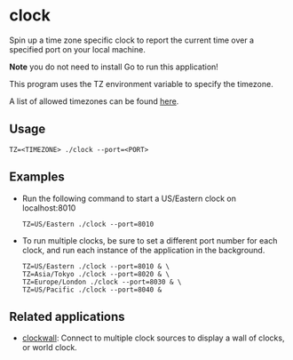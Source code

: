 # clock
Spin up a time zone specific clock to report the current time over a specified
port on your local machine.

**Note** you do not need to install Go to run this application!

This program uses the TZ environment variable to specify the timezone.

A list of allowed timezones can be found [here](https://en.wikipedia.org/wiki/List_of_tz_database_time_zones).

## Usage
```
TZ=<TIMEZONE> ./clock --port=<PORT>
```

## Examples
- Run the following command to start a US/Eastern clock on localhost:8010
    ```
    TZ=US/Eastern ./clock --port=8010
    ```

- To run multiple clocks, be sure to set a different port number for each 
clock, and run each instance of the application in the background.
    ```
    TZ=US/Eastern ./clock --port=8010 & \
    TZ=Asia/Tokyo ./clock --port=8020 & \
    TZ=Europe/London ./clock --port=8030 & \
    TZ=US/Pacific ./clock --port=8040 &
    ```

## Related applications
- [clockwall](https://github.com/ulricksennick/tgpl-exercises/tree/master/ch8/clockwall): 
Connect to multiple clock sources to display a wall of clocks, or world clock.

